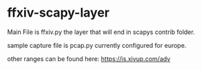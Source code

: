 # ffxiv-scapy-layer

Main File is ffxiv.py the layer that will end in scapys contrib folder.

sample capture file is pcap.py currently configured for europe.

other ranges can be found here: https://is.xivup.com/adv